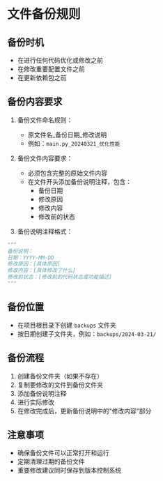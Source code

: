 # 文件备份规则

## 备份时机
- 在进行任何代码优化或修改之前
- 在修改重要配置文件之前
- 在更新依赖包之前

## 备份内容要求
1. 备份文件命名规则：
   - 原文件名_备份日期_修改说明
   - 例如：`main.py_20240321_优化性能`

2. 备份文件内容要求：
   - 必须包含完整的原始文件内容
   - 在文件开头添加备份说明注释，包含：
     * 备份日期
     * 修改原因
     * 修改内容
     * 修改前的状态

3. 备份说明注释格式：
```python
"""
备份说明：
日期：YYYY-MM-DD
修改原因：[具体原因]
修改内容：[具体修改了什么]
修改前状态：[修改前的代码状态或功能描述]
"""
```

## 备份位置
- 在项目根目录下创建 `backups` 文件夹
- 按日期创建子文件夹，例如：`backups/2024-03-21/`

## 备份流程
1. 创建备份文件夹（如果不存在）
2. 复制要修改的文件到备份文件夹
3. 添加备份说明注释
4. 进行实际修改
5. 在修改完成后，更新备份说明中的"修改内容"部分

## 注意事项
- 确保备份文件可以正常打开和运行
- 定期清理过期的备份文件
- 重要修改建议同时保存到版本控制系统 